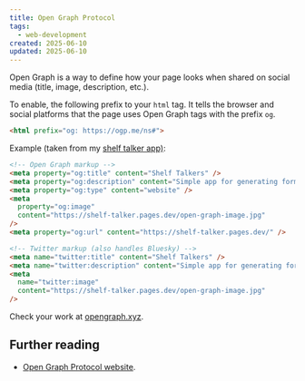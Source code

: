 ```yaml
---
title: Open Graph Protocol
tags:
  - web-development
created: 2025-06-10
updated: 2025-06-10
---
```


Open Graph is a way to define how your page looks when shared on social media (title, image, description, etc.).

To enable, the following prefix to your `html` tag. It tells the browser and social platforms that the page uses Open Graph tags with the prefix `og`.

```html
<html prefix="og: https://ogp.me/ns#">
```

Example (taken from my [shelf talker app)](https://shelf-talker.pages.dev/):

```html
<!-- Open Graph markup -->
<meta property="og:title" content="Shelf Talkers" />
<meta property="og:description" content="Simple app for generating formatted shelf talkers." />
<meta property="og:type" content="website" />
<meta
  property="og:image"
  content="https://shelf-talker.pages.dev/open-graph-image.jpg"
/>
<meta property="og:url" content="https://shelf-talker.pages.dev/" />

<!-- Twitter markup (also handles Bluesky) -->
<meta name="twitter:title" content="Shelf Talkers" />
<meta name="twitter:description" content="Simple app for generating formatted shelf talkers." />
<meta
  name="twitter:image"
  content="https://shelf-talker.pages.dev/open-graph-image.jpg"
/>
```

Check your work at [opengraph.xyz](https://www.opengraph.xyz/).

## Further reading

- [Open Graph Protocol website](https://ogp.me/).